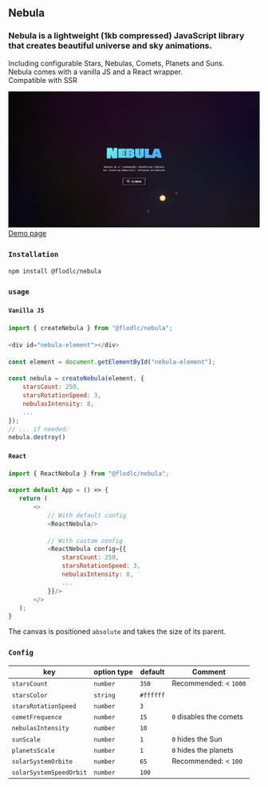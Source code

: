 ## Nebula
### Nebula is a lightweight (1kb compressed) JavaScript library that creates beautiful universe and sky animations.
Including configurable Stars, Nebulas, Comets, Planets and Suns.  
Nebula comes with a vanilla JS and a React wrapper.  
Compatible with SSR

<a href="https://nebula-demo.vercel.app/">
    <img src="https://raw.githubusercontent.com/flodlc/nebula/master/demo_image.jpg" />
</a>
<a href="https://nebula-demo.vercel.app/">Demo page</a>

### `Installation`
```
npm install @flodlc/nebula
```

### `usage`
#### `Vanilla JS`
```javascript
import { createNebula } from "@flodlc/nebula";

<div id="nebula-element"></div>

const element = document.getElementById("nebula-element");

const nebula = createNebula(element, {
    starsCount: 250,
    starsRotationSpeed: 3,
    nebulasIntensity: 8,
    ...
});
// ... if needed:
nebula.destroy()
 ```

#### `React`
 ```javascript
import { ReactNebula } from "@flodlc/nebula";

export default App = () => {
    return (
        <>
            // With default config
            <ReactNebula/>

            // With custom config
            <ReactNebula config={{
                starsCount: 250,
                starsRotationSpeed: 3,
                nebulasIntensity: 8,
                ...
            }}/>
        </>
    );
}
 ```
The canvas is positioned ``absolute`` and takes the size of its parent.
### `Config`
key | option type | default | Comment
---|-----------|---|---
`starsCount` | `number` | `350` | Recommended: < `1000`
`starsColor` | `string` | `#ffffff`
`starsRotationSpeed` | `number` | `3`
`cometFrequence` | `number` | `15` | `0` disables the comets
`nebulasIntensity` | `number` | `10`
`sunScale` | `number` | `1` | `0` hides the Sun
`planetsScale` | `number` | `1` | `0` hides the planets
`solarSystemOrbite` | `number` | `65` |  Recommended: < `100`
`solarSystemSpeedOrbit` | `number` | `100`
